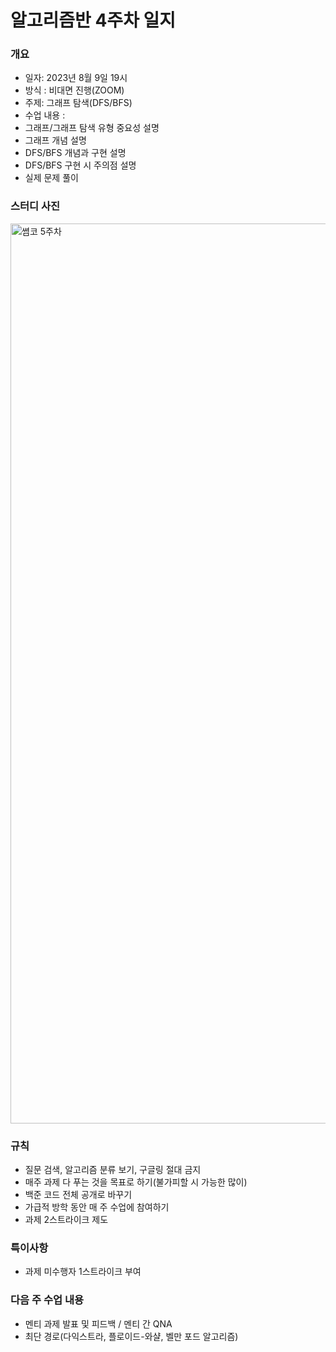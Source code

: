 # 알고리즘반 4주차 일지
### 개요
- 일자: 2023년 8월 9일 19시
- 방식 : 비대면 진행(ZOOM)
- 주제: 그래프 탐색(DFS/BFS)
- 수업 내용 :
- 그래프/그래프 탐색 유형 중요성 설명
- 그래프 개념 설명
- DFS/BFS 개념과 구현 설명
- DFS/BFS 구현 시 주의점 설명
- 실제 문제 풀이

### 스터디 사진
<img width="1440" alt="쎰코 5주차" src="https://github.com/LandvibeDev/2023-Algorithm/assets/55888678/87360d3a-24f6-4893-962d-2a81af2691cb">

### 규칙
- 질문 검색, 알고리즘 분류 보기, 구글링 절대 금지
- 매주 과제 다 푸는 것을 목표로 하기(불가피할 시 가능한 많이)
- 백준 코드 전체 공개로 바꾸기
- 가급적 방학 동안 매 주 수업에 참여하기
- 과제 2스트라이크 제도

### 특이사항
- 과제 미수행자 1스트라이크 부여

### 다음 주 수업 내용
- 멘티 과제 발표 및 피드백 / 멘티 간 QNA
- 최단 경로(다익스트라, 플로이드-와샬, 벨만 포드 알고리즘)
